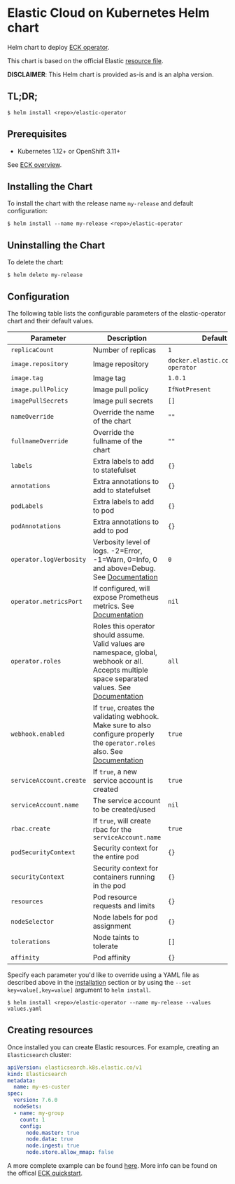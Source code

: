 # Elastic Cloud on Kubernetes Helm chart

Helm chart to deploy [ECK operator](https://www.elastic.co/guide/en/cloud-on-k8s/current/k8s-overview.html).

This chart is based on the official Elastic [resource file](https://download.elastic.co/downloads/eck/1.0.1/all-in-one.yaml).

__DISCLAIMER__: This Helm chart is provided as-is and is an alpha version.

## TL;DR;

```console
$ helm install <repo>/elastic-operator
```

## Prerequisites

- Kubernetes 1.12+ or OpenShift 3.11+ 

See [ECK overview](https://www.elastic.co/guide/en/cloud-on-k8s/current/k8s-overview.html).

## Installing the Chart

To install the chart with the release name `my-release` and default configuration:

```console
$ helm install --name my-release <repo>/elastic-operator
```

## Uninstalling the Chart

To delete the chart:

```console
$ helm delete my-release
```

## Configuration

The following table lists the configurable parameters of the elastic-operator chart and their default values.

Parameter | Description | Default
--- | --- | ---
`replicaCount` | Number of replicas | `1`
`image.repository` | Image repository | `docker.elastic.co/eck/eck-operator`
`image.tag` | Image tag | `1.0.1`
`image.pullPolicy` | Image pull policy | `IfNotPresent`
`imagePullSecrets` | Image pull secrets | `[]`
`nameOverride` | Override the name of the chart | `""`
`fullnameOverride` | Override the fullname of the chart | `""`
`labels` | Extra labels to add to statefulset | `{}`
`annotations` | Extra annotations to add to statefulset | `{}`
`podLabels` | Extra labels to add to pod | `{}`
`podAnnotations` | Extra annotations to add to pod | `{}`
`operator.logVerbosity` | Verbosity level of logs. -2=Error, -1=Warn, 0=Info, 0 and above=Debug. See [Documentation](https://www.elastic.co/guide/en/cloud-on-k8s/current/k8s-operator-config.html) | `0`
`operator.metricsPort` | If configured, will expose Prometheus metrics. See [Documentation](https://www.elastic.co/guide/en/cloud-on-k8s/current/k8s-operator-config.html) | `nil`
`operator.roles` | Roles this operator should assume. Valid values are namespace, global, webhook or all. Accepts multiple space separated values. See [Documentation](https://www.elastic.co/guide/en/cloud-on-k8s/current/k8s-operator-config.html) | `all`
`webhook.enabled` | If `true`, creates the validating webhook. Make sure to also configure properly the `operator.roles` also. See [Documentation](https://www.elastic.co/guide/en/cloud-on-k8s/current/k8s-webhook.html) | `true`
`serviceAccount.create` | If `true`, a new service account is created | `true`
`serviceAccount.name` | The service account to be created/used | `nil`
`rbac.create` | If `true`, will create rbac for the `serviceAccount.name` | `true`
`podSecurityContext` | Security context for the entire pod | `{}`
`securityContext` | Security context for containers running in the pod | `{}`
`resources` | Pod resource requests and limits | `{}`
`nodeSelector` | Node labels for pod assignment | `{}`
`tolerations` | Node taints to tolerate | `[]`
`affinity` | Pod affinity | `{}`

Specify each parameter you'd like to override using a YAML file as described above in the [installation](#installing-the-chart) section or by using the `--set key=value[,key=value]` argument to `helm install`.

```console
$ helm install <repo>/elastic-operator --name my-release --values values.yaml
```

## Creating resources

Once installed you can create Elastic resources. For example, creating an `Elasticsearch` cluster:

```YAML
apiVersion: elasticsearch.k8s.elastic.co/v1
kind: Elasticsearch
metadata:
  name: my-es-custer
spec:
  version: 7.6.0
  nodeSets:
  - name: my-group
    count: 1
    config:
      node.master: true
      node.data: true
      node.ingest: true
      node.store.allow_mmap: false
```

A more complete example can be found [here](./samples/elasticsearch.yaml).
More info can be found on the offical [ECK quickstart](https://www.elastic.co/guide/en/cloud-on-k8s/current/k8s-quickstart.html).
